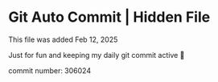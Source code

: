 # Git Auto Commit | Hidden File

This file was added Feb 12, 2025

Just for fun and keeping my daily git commit active 🤪

commit number: 306024
